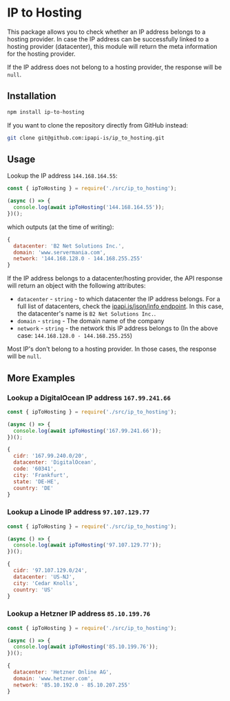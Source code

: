 # IP to Hosting

This package allows you to check whether an IP address belongs to a hosting provider. In case the IP address can be successfully linked to a hosting provider (datacenter), this module will return the meta information for the hosting provider.

If the IP address does not belong to a hosting provider, the response will be `null`.

## Installation

```bash
npm install ip-to-hosting
```

If you want to clone the repository directly from GitHub instead:

```bash
git clone git@github.com:ipapi-is/ip_to_hosting.git
```

## Usage

Lookup the IP address `144.168.164.55`:

```JavaScript
const { ipToHosting } = require('./src/ip_to_hosting');

(async () => {
  console.log(await ipToHosting('144.168.164.55'));
})();
```

which outputs (at the time of writing):

```JavaScript
{
  datacenter: 'B2 Net Solutions Inc.',
  domain: 'www.servermania.com',
  network: '144.168.128.0 - 144.168.255.255'
}
```

If the IP address belongs to a datacenter/hosting provider, the API response will return an object with the following attributes:

- `datacenter` - `string` - to which datacenter the IP address belongs. For a full list of datacenters, check the [ipapi.is/json/info endpoint](https://ipapi.is/json/info). In this case, the datacenter's name is `B2 Net Solutions Inc.`.
- `domain` - `string` - The domain name of the company
- `network` - `string` - the network this IP address belongs to (In the above case: `144.168.128.0 - 144.168.255.255`)

Most IP's don't belong to a hosting provider. In those cases, the response will be `null`.

## More Examples

### Lookup a DigitalOcean IP address `167.99.241.66`

```JavaScript
const { ipToHosting } = require('./src/ip_to_hosting');

(async () => {
  console.log(await ipToHosting('167.99.241.66'));
})();
```

```JavaScript
{
  cidr: '167.99.240.0/20',
  datacenter: 'DigitalOcean',
  code: '60341',
  city: 'Frankfurt',
  state: 'DE-HE',
  country: 'DE'
}
```

### Lookup a Linode IP address `97.107.129.77`

```JavaScript
const { ipToHosting } = require('./src/ip_to_hosting');

(async () => {
  console.log(await ipToHosting('97.107.129.77'));
})();
```

```JavaScript
{
  cidr: '97.107.129.0/24',
  datacenter: 'US-NJ',
  city: 'Cedar Knolls',
  country: 'US'
}
```

### Lookup a Hetzner IP address `85.10.199.76`

```JavaScript
const { ipToHosting } = require('./src/ip_to_hosting');

(async () => {
  console.log(await ipToHosting('85.10.199.76'));
})();
```

```JavaScript
{
  datacenter: 'Hetzner Online AG',
  domain: 'www.hetzner.com',
  network: '85.10.192.0 - 85.10.207.255'
}
```
